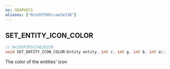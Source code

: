 ```yaml
---
ns: GRAPHICS
aliases: ["0x1d5f595ccae2e238"]
---
```

## SET_ENTITY_ICON_COLOR

```c
// 0x1D5F595CCAE2E238
void SET_ENTITY_ICON_COLOR(Entity entity, int r, int g, int b, int a);
```

The color of the entities' icon

